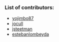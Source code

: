 ### List of contributors:

 - [yojimbo87](https://github.com/yojimbo87)
 - [jocull](https://github.com/jocull)
 - [jsteetman](https://github.com/jsteetman)
 - [estebanlombeyda](https://github.com/estebanlombeyda)
